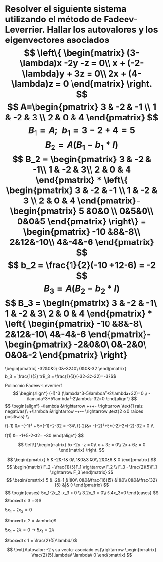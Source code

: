 Resolver el siguiente sistema utilizando el método de Fadeev-Leverrier. Hallar los
autovalores y los eigenvectores asociados
$$
\left\{
\begin{matrix}
(3- \lambda)x -2y -z = 0\\
x + (-2- \lambda)y + 3z = 0\\
2x + (4- \lambda)z = 0
\end{matrix}
\right.
$$
$$
A=\begin{pmatrix}
3 & -2 & -1 \\
1 & -2 & 3 \\
2 & 0 & 4
\end{pmatrix}
$$
$$B_1=A ;\ \ b_1 = 3 -2+4 =5$$
$$
B_2 = A\left(B_1-b_1*I\right)
$$
$$
B_2 = \begin{pmatrix}
3 & -2 & -1\\
1 & -2 & 3\\
2 & 0 & 4
\end{pmatrix} *
\left\{
\begin{pmatrix}
3 & -2 & -1 \\
1 & -2 & 3 \\
2 & 0 & 4
\end{pmatrix}-
\begin{pmatrix}
5 &0&0 \\
0&5&0\\
0&0&5
\end{pmatrix}
\right\} =
\begin{pmatrix}
-10 &8&-8\\
2&12&-10\\
4&-4&-6
\end{pmatrix}
$$
$$ 
b_2 = \frac{1}{2}(-10 +12-6) = -2
$$
$$
B_3 = A\left(B_2-b_2*I\right)
$$
$$
B_3 = \begin{pmatrix}
3 & -2 & -1\\
1 & -2 & 3\\
2 & 0 & 4
\end{pmatrix} * 
\left\{
\begin{pmatrix}
-10 &8&-8\\
2&12&-10\\
4&-4&-6
\end{pmatrix}-
\begin{pmatrix}
-2&0&0\\
0&-2&0\\
0&0&-2
\end{pmatrix}
\right\}
=
\begin{pmatrix}
-32&0&0\\
0&-32&0\\
0&0&-32
\end{pmatrix}
$$
$$b_3 = \frac{1}{3} trB_3 = \frac{1}{3}(-32-32-32)=-32$$

Polinomio Fadeev-Leverrierf
$$
\begin{align*}
(-1)^3 (\lambda^3-5\lambda²+2\lambda+32)=0 \\
-\lambda^3+5\lambda²-2\lambda-32=0
\end{align*}
$$
$$
\begin{align*}
-\lambda &\rightarrow +++- \rightarrow \text{1 raiz negativas}\\
+\lambda &\rightarrow -+-- \rightarrow \text{2 o 0 raices positivas} \\\\

f(-1) &= -(-1)³ + 5*(-1)+2-32 = -34\\
f(-2)&= -(-2)³+5*(-2)-2*(-2)-32 = 0 \\\\

f(1) &= -1+5-2-32= -30
\end{align*}
$$


$$
\left\{
\begin{matrix}
5x -2y -z = 0\\
x + 3z = 0\\
2x + 6z = 0
\end{matrix}
\right.
$$

$$
\begin{pmatrix}
5 & -2&-1& 0\\
1&0&3 &0\\
2&0&6 & 0
\end{pmatrix}
$$
$$
\begin{matrix}
F_2 - \frac{1}{5}F_1 \rightarrow F_2 \\
F_3 - \frac{2}{5}F_1 \rightarrow F_3
\end{matrix}
$$
$$
\begin{pmatrix}
5 & -2&-1 &|&0\\
0&0&\frac{16}{5} &|&0\\
0&0&\frac{32}{5} &|& 0
\end{pmatrix}
$$
$$
\begin{cases}
5x_1-2x_2-x_3 = 0 \\
3.2x_3 = 0\\
6.4x_3=0
\end{cases}
$$
$\boxed{x_3 =0}$

$5x_1-2x_2=0$

$\boxed{x_2 = \lambda}$

$5x_1-2\lambda = 0 \rightarrow 5x_1 = 2\lambda$

$\boxed{x_1 = \frac{2}{5}\lambda}$

$$
\text{Autovalor: -2 y su vector asociado es}\rightarrow
\begin{bmatrix}
\frac{2}{5}\lambda\\
\lambda\\
0
\end{bmatrix}
$$
